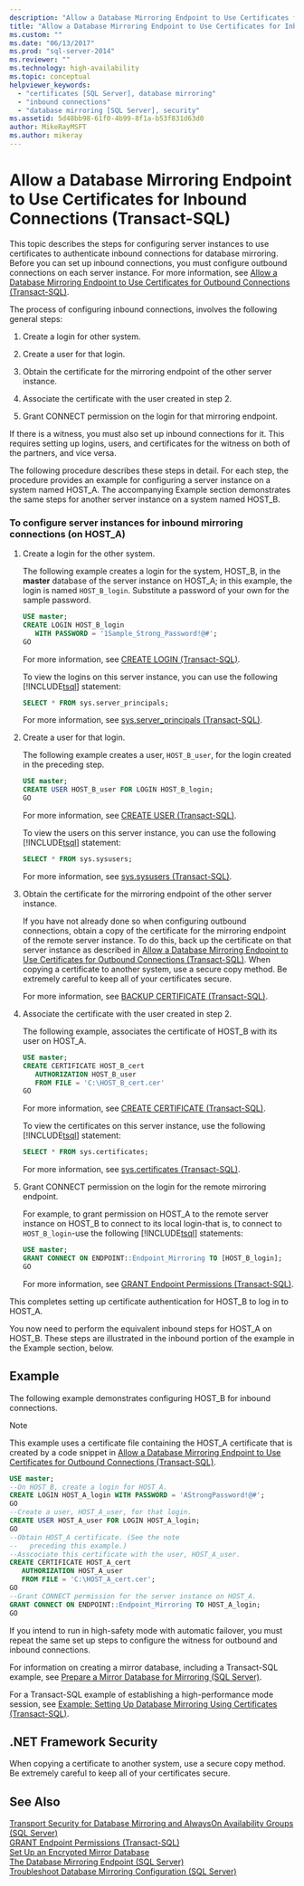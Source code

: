 ```yaml
---
description: "Allow a Database Mirroring Endpoint to Use Certificates for Inbound Connections (Transact-SQL)"
title: "Allow a Database Mirroring Endpoint to Use Certificates for Inbound Connections (Transact-SQL) | Microsoft Docs"
ms.custom: ""
ms.date: "06/13/2017"
ms.prod: "sql-server-2014"
ms.reviewer: ""
ms.technology: high-availability
ms.topic: conceptual
helpviewer_keywords: 
  - "certificates [SQL Server], database mirroring"
  - "inbound connections"
  - "database mirroring [SQL Server], security"
ms.assetid: 5d48bb98-61f0-4b99-8f1a-b53f831d63d0
author: MikeRayMSFT
ms.author: mikeray
---
```

# Allow a Database Mirroring Endpoint to Use Certificates for Inbound Connections (Transact-SQL)
  This topic describes the steps for configuring server instances to use certificates to authenticate inbound connections for database mirroring. Before you can set up inbound connections, you must configure outbound connections on each server instance. For more information, see [Allow a Database Mirroring Endpoint to Use Certificates for Outbound Connections &#40;Transact-SQL&#41;](database-mirroring-use-certificates-for-outbound-connections.md).  
  
 The process of configuring inbound connections, involves the following general steps:  
  
1.  Create a login for other system.  
  
2.  Create a user for that login.  
  
3.  Obtain the certificate for the mirroring endpoint of the other server instance.  
  
4.  Associate the certificate with the user created in step 2.  
  
5.  Grant CONNECT permission on the login for that mirroring endpoint.  
  
 If there is a witness, you must also set up inbound connections for it. This requires setting up logins, users, and certificates for the witness on both of the partners, and vice versa.  
  
 The following procedure describes these steps in detail. For each step, the procedure provides an example for configuring a server instance on a system named HOST_A. The accompanying Example section demonstrates the same steps for another server instance on a system named HOST_B.  
  
### To configure server instances for inbound mirroring connections (on HOST_A)  
  
1.  Create a login for the other system.  
  
     The following example creates a login for the system, HOST_B, in the **master** database of the server instance on HOST_A; in this example, the login is named `HOST_B_login`. Substitute a password of your own for the sample password.  
  
    ```sql  
    USE master;  
    CREATE LOGIN HOST_B_login   
       WITH PASSWORD = '1Sample_Strong_Password!@#';  
    GO  
    ```  
  
     For more information, see [CREATE LOGIN &#40;Transact-SQL&#41;](/sql/t-sql/statements/create-login-transact-sql).  
  
     To view the logins on this server instance, you can use the following [!INCLUDE[tsql](../../includes/tsql-md.md)] statement:  
  
    ```sql  
    SELECT * FROM sys.server_principals;  
    ```  
  
     For more information, see [sys.server_principals &#40;Transact-SQL&#41;](/sql/relational-databases/system-catalog-views/sys-server-principals-transact-sql).  
  
2.  Create a user for that login.  
  
     The following example creates a user, `HOST_B_user`, for the login created in the preceding step.  
  
    ```sql  
    USE master;  
    CREATE USER HOST_B_user FOR LOGIN HOST_B_login;  
    GO  
    ```  
  
     For more information, see [CREATE USER &#40;Transact-SQL&#41;](/sql/t-sql/statements/create-user-transact-sql).  
  
     To view the users on this server instance, you can use the following [!INCLUDE[tsql](../../includes/tsql-md.md)] statement:  
  
    ```sql  
    SELECT * FROM sys.sysusers;  
    ```  
  
     For more information, see [sys.sysusers &#40;Transact-SQL&#41;](/sql/relational-databases/system-compatibility-views/sys-sysusers-transact-sql).  
  
3.  Obtain the certificate for the mirroring endpoint of the other server instance.  
  
     If you have not already done so when configuring outbound connections, obtain a copy of the certificate for the mirroring endpoint of the remote server instance. To do this, back up the certificate on that server instance as described in [Allow a Database Mirroring Endpoint to Use Certificates for Outbound Connections &#40;Transact-SQL&#41;](database-mirroring-use-certificates-for-outbound-connections.md). When copying a certificate to another system, use a secure copy method. Be extremely careful to keep all of your certificates secure.  
  
     For more information, see [BACKUP CERTIFICATE &#40;Transact-SQL&#41;](/sql/t-sql/statements/backup-certificate-transact-sql).  
  
4.  Associate the certificate with the user created in step 2.  
  
     The following example, associates the certificate of HOST_B with its user on HOST_A.  
  
    ```sql  
    USE master;  
    CREATE CERTIFICATE HOST_B_cert  
       AUTHORIZATION HOST_B_user  
       FROM FILE = 'C:\HOST_B_cert.cer'  
    GO  
    ```  
  
     For more information, see [CREATE CERTIFICATE &#40;Transact-SQL&#41;](/sql/t-sql/statements/create-certificate-transact-sql).  
  
     To view the certificates on this server instance, use the following [!INCLUDE[tsql](../../includes/tsql-md.md)] statement:  
  
    ```sql  
    SELECT * FROM sys.certificates;  
    ```  
  
     For more information, see [sys.certificates &#40;Transact-SQL&#41;](/sql/relational-databases/system-catalog-views/sys-certificates-transact-sql).  
  
5.  Grant CONNECT permission on the login for the remote mirroring endpoint.  
  
     For example, to grant permission on HOST_A to the remote server instance on HOST_B to connect to its local login-that is, to connect to `HOST_B_login`-use the following [!INCLUDE[tsql](../../includes/tsql-md.md)] statements:  
  
    ```sql  
    USE master;  
    GRANT CONNECT ON ENDPOINT::Endpoint_Mirroring TO [HOST_B_login];  
    GO  
    ```  
  
     For more information, see [GRANT Endpoint Permissions &#40;Transact-SQL&#41;](/sql/t-sql/statements/grant-endpoint-permissions-transact-sql).  
  
 This completes setting up certificate authentication for HOST_B to log in to HOST_A.  
  
 You now need to perform the equivalent inbound steps for HOST_A on HOST_B. These steps are illustrated in the inbound portion of the example in the Example section, below.  
  
## Example  
 The following example demonstrates configuring HOST_B for inbound connections.  
  
> [!NOTE]  
>  This example uses a certificate file containing the HOST_A certificate that is created by a code snippet in [Allow a Database Mirroring Endpoint to Use Certificates for Outbound Connections &#40;Transact-SQL&#41;](database-mirroring-use-certificates-for-outbound-connections.md).  
  
```sql  
USE master;  
--On HOST_B, create a login for HOST_A.  
CREATE LOGIN HOST_A_login WITH PASSWORD = 'AStrongPassword!@#';  
GO  
--Create a user, HOST_A_user, for that login.  
CREATE USER HOST_A_user FOR LOGIN HOST_A_login;  
GO  
--Obtain HOST_A certificate. (See the note   
--   preceding this example.)  
--Asscociate this certificate with the user, HOST_A_user.  
CREATE CERTIFICATE HOST_A_cert  
   AUTHORIZATION HOST_A_user  
   FROM FILE = 'C:\HOST_A_cert.cer';  
GO  
--Grant CONNECT permission for the server instance on HOST_A.  
GRANT CONNECT ON ENDPOINT::Endpoint_Mirroring TO HOST_A_login;  
GO  
```  
  
 If you intend to run in high-safety mode with automatic failover, you must repeat the same set up steps to configure the witness for outbound and inbound connections.  
  
 For information on creating a mirror database, including a Transact-SQL example, see [Prepare a Mirror Database for Mirroring &#40;SQL Server&#41;](prepare-a-mirror-database-for-mirroring-sql-server.md).  
  
 For a Transact-SQL example of establishing a high-performance mode session, see [Example: Setting Up Database Mirroring Using Certificates &#40;Transact-SQL&#41;](example-setting-up-database-mirroring-using-certificates-transact-sql.md).  
  
## .NET Framework Security  
 When copying a certificate to another system, use a secure copy method. Be extremely careful to keep all of your certificates secure.  
  
## See Also  
 [Transport Security for Database Mirroring and AlwaysOn Availability Groups &#40;SQL Server&#41;](transport-security-database-mirroring-always-on-availability.md)   
 [GRANT Endpoint Permissions &#40;Transact-SQL&#41;](/sql/t-sql/statements/grant-endpoint-permissions-transact-sql)   
 [Set Up an Encrypted Mirror Database](set-up-an-encrypted-mirror-database.md)   
 [The Database Mirroring Endpoint &#40;SQL Server&#41;](the-database-mirroring-endpoint-sql-server.md)   
 [Troubleshoot Database Mirroring Configuration &#40;SQL Server&#41;](troubleshoot-database-mirroring-configuration-sql-server.md)  
  
  
